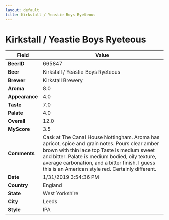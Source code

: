 ```yaml
---
layout: default
title: Kirkstall / Yeastie Boys Ryeteous
---
```


# Kirkstall / Yeastie Boys Ryeteous

| Field         | Value     |
|---------------|-----------|
| **BeerID** | 665847 |
| **Beer** | Kirkstall / Yeastie Boys Ryeteous |
| **Brewer** | Kirkstall Brewery |
| **Aroma** | 8.0 |
| **Appearance** | 4.0 |
| **Taste** | 7.0 |
| **Palate** | 4.0 |
| **Overall** | 12.0 |
| **MyScore** | 3.5 |
| **Comments** | Cask at The Canal House Nottingham. Aroma has apricot, spice and grain notes. Pours clear amber brown with thin lace top  Taste is medium sweet and bitter. Palate is medium bodied, oily texture, average carbonation, and a bitter finish. I guess this is an American style red. Certainly different. |
| **Date** | 1/31/2019 3:54:36 PM |
| **Country** | England |
| **State** | West Yorkshire |
| **City** | Leeds |
| **Style** | IPA |
